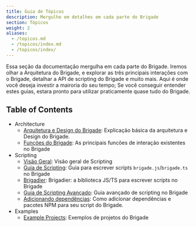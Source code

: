 ```yaml
---
title: Guia de Tópicos
description: Mergulhe em detalhes em cada parte do Brigade
section: Tópicos
weight: 2
aliases:
  - /topicos.md
  - /topicos/index.md
  - /topicos/index/
---
```


Essa seção da documentação mergulha em cada parte do Brigade. Iremos olhar a Arquitetura do Brigade,
e explorar as três principais interações com o Brigade, detalhar a API de scripting do Brigade e muito mais.
Aqui é onde você deseja investir a mairoria do seu tempo; Se você conseguir entender estes guias, estara pronto
para utilizar praticamente quase tudo do Brigade.

## Table of Contents

- Architecture
  - [Arquitetura e Design do Brigade](design): Explicação básica da arquitetura e Design do Brigade.
  - [Funções do Brigade](funcoes): As principais funcões de interação existentes no Brigade
- Scripting
  - [Visão Geral](scripting/index): Visão geral de Scripting
  - [Guia de Scripting](scripting/guia): Guia para escrever scripts `brigade.js`/`brigade.ts` no Brigade
  - [Brigadier](scripting/brigadier): Brigadier: a biblioteca JS/TS para escrever scripts no Brigade
  - [Guia de Scripting Avançado](scripting/avancado): Guia avançado de scripting no Brigade
  - [Adicionando dependências](scripting/dependencias): Como adicionar dependências e pacotes NPM para
    seu script do Brigade.
- Examples
  - [Example Projects](exemplos): Exemplos de projetos do Brigade

[write]: https://github.com/brigadecore/brigade/new/main/content/docs/topics